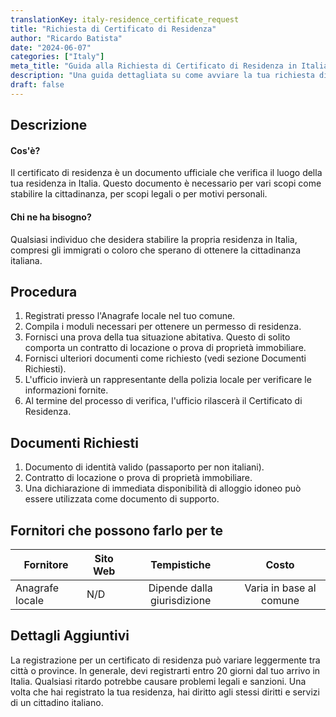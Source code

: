 ```yaml
---
translationKey: italy-residence_certificate_request
title: "Richiesta di Certificato di Residenza"
author: "Ricardo Batista"
date: "2024-06-07"
categories: ["Italy"]
meta_title: "Guida alla Richiesta di Certificato di Residenza in Italia"
description: "Una guida dettagliata su come avviare la tua richiesta di certificato di residenza in Italia."
draft: false
---
```


## Descrizione
#### Cos'è?
Il certificato di residenza è un documento ufficiale che verifica il luogo della tua residenza in Italia. Questo documento è necessario per vari scopi come stabilire la cittadinanza, per scopi legali o per motivi personali.

#### Chi ne ha bisogno?
Qualsiasi individuo che desidera stabilire la propria residenza in Italia, compresi gli immigrati o coloro che sperano di ottenere la cittadinanza italiana.

## Procedura
1. Registrati presso l'Anagrafe locale nel tuo comune.
2. Compila i moduli necessari per ottenere un permesso di residenza.
3. Fornisci una prova della tua situazione abitativa. Questo di solito comporta un contratto di locazione o prova di proprietà immobiliare.
4. Fornisci ulteriori documenti come richiesto (vedi sezione Documenti Richiesti).
5. L'ufficio invierà un rappresentante della polizia locale per verificare le informazioni fornite.
6. Al termine del processo di verifica, l'ufficio rilascerà il Certificato di Residenza.

## Documenti Richiesti
1. Documento di identità valido (passaporto per non italiani).
2. Contratto di locazione o prova di proprietà immobiliare.
3. Una dichiarazione di immediata disponibilità di alloggio idoneo può essere utilizzata come documento di supporto.

## Fornitori che possono farlo per te

| Fornitore      |     Sito Web    |     Tempistiche   |       Costo      |
| ---------------| --------------- |  :-------------:    | :-------------: |
| Anagrafe locale |  N/D    | Dipende dalla giurisdizione | Varia in base al comune |

## Dettagli Aggiuntivi
La registrazione per un certificato di residenza può variare leggermente tra città o province. In generale, devi registrarti entro 20 giorni dal tuo arrivo in Italia. Qualsiasi ritardo potrebbe causare problemi legali e sanzioni. Una volta che hai registrato la tua residenza, hai diritto agli stessi diritti e servizi di un cittadino italiano.